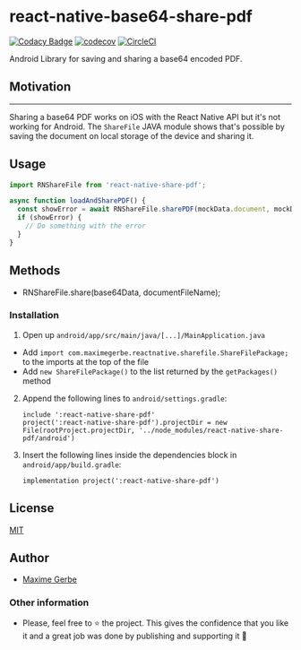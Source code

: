 
# react-native-base64-share-pdf

[![Codacy Badge](https://api.codacy.com/project/badge/Grade/3a793d6ce3894ea490cddd4c78fadc1a)](https://www.codacy.com?utm_source=github.com&amp;utm_medium=referral&amp;utm_content=MadeinFrance/react-native-share-base64-pdf&amp;utm_campaign=Badge_Grade)
[![codecov](https://codecov.io/gh/MadeinFrance/react-native-share-pdf/branch/master/graph/badge.svg?token=zRjKYpheMI)](https://codecov.io/gh/MadeinFrance/react-native-share-pdf)
[![CircleCI](https://circleci.com/gh/MadeinFrance/react-native-share-pdf/tree/master.svg?style=shield)](https://circleci.com/gh/MadeinFrance/react-native-share-base64-pdf/)


Android Library for saving and sharing a base64 encoded PDF.

## Motivation
****
Sharing a base64 PDF works on iOS with the React Native API but it's not working for Android. The `ShareFile` JAVA module shows that's possible by saving the document on local storage of the device and sharing it.

## Usage

```js
import RNShareFile from 'react-native-share-pdf';

async function loadAndSharePDF() {
  const showError = await RNShareFile.sharePDF(mockData.document, mockData.filename);
  if (showError) {
    // Do something with the error
  }
}

```

## Methods

* RNShareFile.share(base64Data, documentFileName);

### Installation

1. Open up `android/app/src/main/java/[...]/MainApplication.java`
  - Add `import com.maximegerbe.reactnative.sharefile.ShareFilePackage;` to the imports at the top of the file
  - Add `new ShareFilePackage()` to the list returned by the `getPackages()` method
2. Append the following lines to `android/settings.gradle`:
    ```
    include ':react-native-share-pdf'
    project(':react-native-share-pdf').projectDir = new File(rootProject.projectDir, '../node_modules/react-native-share-pdf/android')
    ```
3. Insert the following lines inside the dependencies block in `android/app/build.gradle`:
    ```
    implementation project(':react-native-share-pdf')
    ```

## License

[MIT](https://opensource.org/licenses/MIT)

## Author

- [Maxime Gerbe](https://github.com/MadeinFrance)

### Other information

- Please, feel free to ⭐️ the project. This gives the confidence that you like it and a great job was done by publishing and supporting it 🤩
